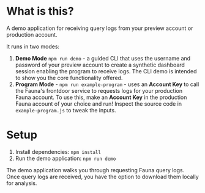 # What is this?

A demo application for receiving query logs from your preview account or production account.

It runs in two modes:

1. **Demo Mode** `npm run demo` - a guided CLI that uses the username and password of your preview account to create a synthetic dashboard session enabling the program to receive logs. The CLI demo is intended to show you the core functionality offered.
2. **Program Mode** - `npm run example-program` - uses an **Account Key** to call the Fauna's frontdoor service to requests logs for your production Fauna account. To use this, make an **Account Key** in the production Fauna account of your choice and run! Inspect the source code in `example-program.js` to tweak the inputs.

# Setup

1. Install dependencies: `npm install`
2. Run the demo application: `npm run demo`

The demo application walks you through requesting Fauna query logs.
Once query logs are received, you have the option to download them
locally for analysis.
